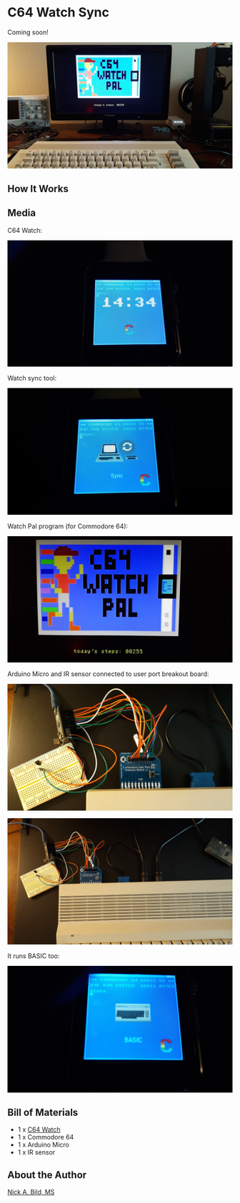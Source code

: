 # C64 Watch Sync

Coming soon!

![](https://raw.githubusercontent.com/nickbild/c64_watch_sync/main/media/watch_pal_c64_sm.jpg)

## How It Works

## Media

C64 Watch:

![](https://raw.githubusercontent.com/nickbild/c64_watch_sync/main/media/home1_sm.jpg)

Watch sync tool:

![](https://raw.githubusercontent.com/nickbild/c64_watch_sync/main/media/sync4_sm.jpg)

Watch Pal program (for Commodore 64):

![](https://raw.githubusercontent.com/nickbild/c64_watch_sync/main/media/watch_pal_sm.jpg)

Arduino Micro and IR sensor connected to user port breakout board:

![](https://raw.githubusercontent.com/nickbild/c64_watch_sync/main/media/arduino_close_sm.jpg)

![](https://raw.githubusercontent.com/nickbild/c64_watch_sync/main/media/arduino_zoom_out_sm.jpg)

It runs BASIC too:

![](https://raw.githubusercontent.com/nickbild/c64_watch_sync/main/media/basic_sm.jpg)

## Bill of Materials

- 1 x [C64 Watch](https://github.com/nickbild/c64_watch)
- 1 x Commodore 64
- 1 x Arduino Micro
- 1 x IR sensor

## About the Author

[Nick A. Bild, MS](https://nickbild79.firebaseapp.com/#!/)
